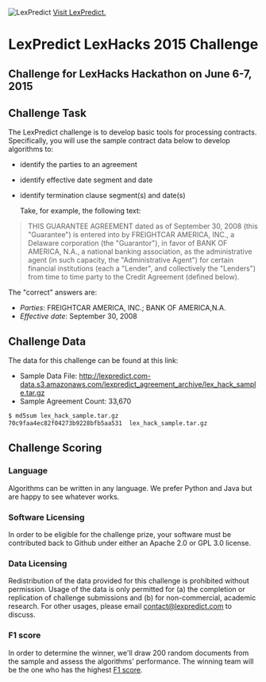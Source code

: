 ![LexPredict](http://lexpredict.com/wp-content/uploads/2014/08/lexpredict_logo_horizontal_1.png "LexPredict")
[Visit LexPredict.](http://lexpredict.com/)

# LexPredict LexHacks 2015 Challenge
## Challenge for LexHacks Hackathon on June 6-7, 2015

## Challenge Task

  The LexPredict challenge is to develop basic tools for processing contracts.  Specifically, you will use the sample contract data below to develop algorithms to:
* identify the parties to an agreement
* identify effective date segment and date
* identify termination clause segment(s) and date(s)

  Take, for example, the following text:
> THIS GUARANTEE AGREEMENT dated as of September 30, 2008 (this "Guarantee") is entered into by
> FREIGHTCAR AMERICA, INC., a Delaware corporation (the "Guarantor"), in favor of BANK OF AMERICA,
> N.A., a national banking association, as the administrative agent (in such capacity, the
> "Administrative Agent") for certain financial institutions (each a "Lender", and collectively the
> "Lenders") from time to time party to the Credit Agreement (defined below).

 The "correct" answers are:
 * *Parties*: FREIGHTCAR AMERICA, INC.; BANK OF AMERICA,N.A.
 * *Effective date*: September 30, 2008

## Challenge Data
The data for this challenge can be found at this link:
* Sample Data File: http://lexpredict.com-data.s3.amazonaws.com/lexpredict_agreement_archive/lex_hack_sample.tar.gz
* Sample Agreement Count: 33,670

```sh
$ md5sum lex_hack_sample.tar.gz
70c9faa4ec82f04273b9228bfb5aa531  lex_hack_sample.tar.gz
```

## Challenge Scoring

### Language
Algorithms can be written in any language.  We prefer Python and Java but are happy to see whatever works.

### Software Licensing
In order to be eligible for the challenge prize, your software must be contributed back to Github under either an Apache 2.0 or GPL 3.0 license.  

### Data Licensing
Redistribution of the data provided for this challenge is prohibited without permission.  Usage of the data is only permitted for (a) the completion or replication of challenge submissions and (b) for non-commercial, academic research.  For other usages, please email contact@lexpredict.com to discuss.

### F1 score
In order to determine the winner, we'll draw 200 random documents from the sample and assess the algorithms' performance.  The winning team will be the one who has the highest [F1 score](http://en.wikipedia.org/wiki/F1_score).
